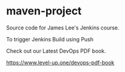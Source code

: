 # maven-project
Source code for James Lee's Jenkins course.

To trigger Jenkins Build using Push

Check out our Latest DevOps PDF book.

https://www.level-up.one/devops-pdf-book
